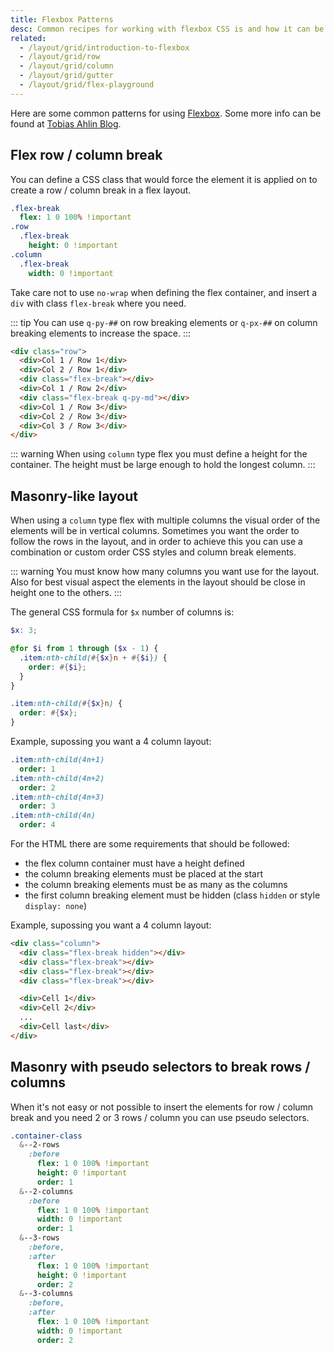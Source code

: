 ```yaml
---
title: Flexbox Patterns
desc: Common recipes for working with flexbox CSS is and how it can be used in a Quasar App.
related:
  - /layout/grid/introduction-to-flexbox
  - /layout/grid/row
  - /layout/grid/column
  - /layout/grid/gutter
  - /layout/grid/flex-playground
---
```


Here are some common patterns for using [Flexbox](https://css-tricks.com/snippets/css/a-guide-to-flexbox/). Some more info can be found at [Tobias Ahlin Blog](https://tobiasahlin.com/blog/).

## Flex row / column break
You can define a CSS class that would force the element it is applied on to create a row / column break in a flex layout.

```sass
.flex-break
  flex: 1 0 100% !important
.row
  .flex-break
    height: 0 !important
.column
  .flex-break
    width: 0 !important
```
Take care not to use `no-wrap` when defining the flex container, and insert a `div` with class `flex-break` where you need.

::: tip
You can use `q-py-##` on row breaking elements or `q-px-##` on column breaking elements to increase the space.
:::

```html
<div class="row">
  <div>Col 1 / Row 1</div>
  <div>Col 2 / Row 1</div>
  <div class="flex-break"></div>
  <div>Col 1 / Row 2</div>
  <div class="flex-break q-py-md"></div>
  <div>Col 1 / Row 3</div>
  <div>Col 2 / Row 3</div>
  <div>Col 3 / Row 3</div>
</div>
```

<doc-example title="Row break" file="grid/BreakRow" />

::: warning
When using `column` type flex you must define a height for the container. The height must be large enough to hold the longest column.
:::

<doc-example title="Column break" file="grid/BreakColumn" />

## Masonry-like layout
When using a `column` type flex with multiple columns the visual order of the elements will be in vertical columns. Sometimes you want the order to follow the rows in the layout, and in order to achieve this you can use a combination or custom order CSS styles and column break elements.

::: warning
You must know how many columns you want use for the layout. Also for best visual aspect the elements in the layout should be close in height one to the others.
:::

The general CSS formula for `$x` number of columns is:

```scss
$x: 3;

@for $i from 1 through ($x - 1) {
  .item:nth-child(#{$x}n + #{$i}) {
    order: #{$i};
  }
}

.item:nth-child(#{$x}n) {
  order: #{$x};
}
```

Example, supossing you want a 4 column layout:

```sass
.item:nth-child(4n+1)
  order: 1
.item:nth-child(4n+2)
  order: 2
.item:nth-child(4n+3)
  order: 3
.item:nth-child(4n)
  order: 4
```

For the HTML there are some requirements that should be followed:
- the flex column container must have a height defined
- the column breaking elements must be placed at the start
- the column breaking elements must be as many as the columns
- the first column breaking element must be hidden (class `hidden` or style `display: none`)

Example, supossing you want a 4 column layout:

```html
<div class="column">
  <div class="flex-break hidden"></div>
  <div class="flex-break"></div>
  <div class="flex-break"></div>
  <div class="flex-break"></div>

  <div>Cell 1</div>
  <div>Cell 2</div>
  ...
  <div>Cell last</div>
</div>
```

<doc-example title="Masonry" file="grid/Masonry" />

## Masonry with pseudo selectors to break rows / columns
When it's not easy or not possible to insert the elements for row / column break and you need 2 or 3 rows / column you can use pseudo selectors.

```sass
.container-class
  &--2-rows
    :before
      flex: 1 0 100% !important
      height: 0 !important
      order: 1
  &--2-columns
    :before
      flex: 1 0 100% !important
      width: 0 !important
      order: 1
  &--3-rows
    :before,
    :after
      flex: 1 0 100% !important
      height: 0 !important
      order: 2
  &--3-columns
    :before,
    :after
      flex: 1 0 100% !important
      width: 0 !important
      order: 2
```

<doc-example title="Masonry like table grid" file="grid/MasonryTableGrid" />
